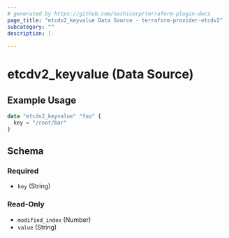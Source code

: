```yaml
---
# generated by https://github.com/hashicorp/terraform-plugin-docs
page_title: "etcdv2_keyvalue Data Source - terraform-provider-etcdv2"
subcategory: ""
description: |-
  
---
```


# etcdv2_keyvalue (Data Source)



## Example Usage

```terraform
data "etcdv2_keyvalue" "foo" {
  key = "/root/bar"
}
```

<!-- schema generated by tfplugindocs -->
## Schema

### Required

- `key` (String)

### Read-Only

- `modified_index` (Number)
- `value` (String)
